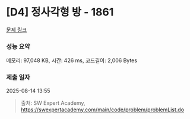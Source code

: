 # [D4] 정사각형 방 - 1861 

[문제 링크](https://swexpertacademy.com/main/code/problem/problemDetail.do?contestProbId=AV5LtJYKDzsDFAXc) 

### 성능 요약

메모리: 97,048 KB, 시간: 426 ms, 코드길이: 2,006 Bytes

### 제출 일자

2025-08-14 13:55



> 출처: SW Expert Academy, https://swexpertacademy.com/main/code/problem/problemList.do